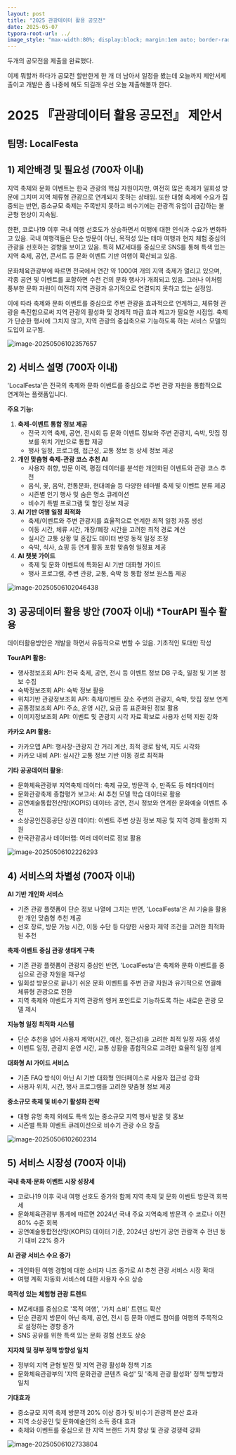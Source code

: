 ```yaml
---
layout: post
title: "2025 관광데이터 활용 공모전"
date: 2025-05-07
typora-root-url: ../
image_style: "max-width:80%; display:block; margin:1em auto; border-radius:10px; box-shadow:2px 2px 8px rgba(0,0,0,0.8);"
---
```




두개의 공모전을 제출을 완료했다.

이제 뭐할까 하다가 공모전 할만한게 한 개 더 남아서 일정을 봤는데 오늘까지 제안서제출이고 개발은 좀 나중에 해도 되길래 우선 오늘 제출해볼까 한다.





# 2025 『관광데이터 활용 공모전』 제안서

## 팀명: LocalFesta

## 1) 제안배경 및 필요성 (700자 이내)

지역 축제와 문화 이벤트는 한국 관광의 핵심 자원이지만, 여전히 많은 축제가 일회성 방문에 그치며 지역 체류형 관광으로 연계되지 못하는 상태임.  또한 대형 축제에 수요가 집중되는 반면, 중소규모 축제는 주목받지 못하고 비수기에는 관광객 유입이 급감하는 불균형 현상이 지속됨.

한편, 코로나19 이후 국내 여행 선호도가 상승하면서 여행에 대한 인식과 수요가 변화하고 있음. 국내 여행객들은 단순 방문이 아닌, 목적성 있는 테마 여행과 현지 체험 중심의 관광을 선호하는 경향을 보이고 있음. 특히 MZ세대를 중심으로 SNS를 통해 특색 있는 지역 축제, 공연, 콘서트 등 문화 이벤트 기반 여행이 확산되고 있음.

문화체육관광부에 따르면 전국에서 연간 약 1000여 개의 지역 축제가 열리고 있으며, 각종 공연 및 이벤트를 포함하면 수천 건의 문화 행사가 개최되고 있음. 그러나 이처럼 풍부한 문화 자원이 여전히 지역 관광과 유기적으로 연결되지 못하고 있는 실정임.

이에 따라 축제와 문화 이벤트를 중심으로 주변 관광을 효과적으로 연계하고, 체류형 관광을 촉진함으로써 지역 관광의 활성화 및 경제적 파급 효과 제고가 필요한 시점임. 축제가 단순한 행사에 그치지 않고, 지역 관광의 중심축으로 기능하도록 하는 서비스 모델의 도입이 요구됨.

![image-20250506102357657](/assets/img/image-20250506102357657.png)



## 2) 서비스 설명 (700자 이내)

'LocalFesta'은 전국의 축제와 문화 이벤트를 중심으로 주변 관광 자원을 통합적으로 연계하는 플랫폼입니다.

**주요 기능:**

1. **축제-이벤트 통합 정보 제공**
   - 전국 지역 축제, 공연, 전시회 등 문화 이벤트 정보와 주변 관광지, 숙박, 맛집 정보를 위치 기반으로 통합 제공
   - 행사 일정, 프로그램, 접근성, 교통 정보 등 상세 정보 제공
2. **개인 맞춤형 축제-관광 코스 추천 AI**
   - 사용자 취향, 방문 이력, 평점 데이터를 분석한 개인화된 이벤트와 관광 코스 추천
   - 음식, 꽃, 음악, 전통문화, 현대예술 등 다양한 테마별 축제 및 이벤트 분류 제공
   - 시즌별 인기 행사 및 숨은 명소 큐레이션
   - 비수기 특별 프로그램 및 할인 정보 제공
3. **AI 기반 여행 일정 최적화**
   - 축제/이벤트와 주변 관광지를 효율적으로 연계한 최적 일정 자동 생성
   - 이동 시간, 체류 시간, 개장/폐장 시간을 고려한 최적 경로 계산
   - 실시간 교통 상황 및 혼잡도 데이터 반영 동적 일정 조정
   - 숙박, 식사, 쇼핑 등 연계 활동 포함 맞춤형 일정표 제공
4. **AI 챗봇 가이드**
   - 축제 및 문화 이벤트에 특화된 AI 기반 대화형 가이드
   - 행사 프로그램, 주변 관광, 교통, 숙박 등 통합 정보 원스톱 제공

![image-20250506102046438](/assets/img/image-20250506102046438.png)



## 3) 공공데이터 활용 방안 (700자 이내) *TourAPI 필수 활용

데이터활용방안은 개발을 하면서 유동적으로 변할 수 있음. 기초적인 토대만 작성

**TourAPI 활용:**

- 행사정보조회 API: 전국 축제, 공연, 전시 등 이벤트 정보 DB 구축, 일정 및 기본 정보 수집
- 숙박정보조회 API: 숙박 정보 활용
- 위치기반 관광정보조회 API: 축제/이벤트 장소 주변의 관광지, 숙박, 맛집 정보 연계
- 공통정보조회 API: 주소, 운영 시간, 요금 등 표준화된 정보 활용
- 이미지정보조회 API: 이벤트 및 관광지 시각 자료 확보로 사용자 선택 지원 강화

**카카오 API 활용:**

- 카카오맵 API: 행사장-관광지 간 거리 계산, 최적 경로 탐색, 지도 시각화
- 카카오 내비 API: 실시간 교통 정보 기반 이동 경로 최적화

**기타 공공데이터 활용:**

- 문화체육관광부 지역축제 데이터: 축제 규모, 방문객 수, 만족도 등 메타데이터
- 문화관광축제 종합평가 보고서: AI 추천 모델 학습 데이터로 활용
- 공연예술통합전산망(KOPIS) 데이터: 공연, 전시 정보와 연계한 문화예술 이벤트 추천
- 소상공인진흥공단 상권 데이터: 이벤트 주변 상권 정보 제공 및 지역 경제 활성화 지원
- 한국관광공사 데이터랩: 여러 데이터로 정보 활용

![image-20250506102226293](/assets/img/image-20250506102226293.png)



## 4) 서비스의 차별성 (700자 이내)

**AI 기반 개인화 서비스**

- 기존 관광 플랫폼이 단순 정보 나열에 그치는 반면, 'LocalFesta'은 AI 기술을 활용한 개인 맞춤형 추천 제공
- 선호 장르, 방문 가능 시간, 이동 수단 등 다양한 사용자 제약 조건을 고려한 최적화된 추천

**축제·이벤트 중심 관광 생태계 구축**

- 기존 관광 플랫폼이 관광지 중심인 반면, 'LocalFesta'은 축제와 문화 이벤트를 중심으로 관광 자원을 재구성
- 일회성 방문으로 끝나기 쉬운 문화 이벤트를 주변 관광 자원과 유기적으로 연결해 체류형 관광으로 전환
- 지역 축제와 이벤트가 지역 관광의 앵커 포인트로 기능하도록 하는 새로운 관광 모델 제시

**지능형 일정 최적화 시스템**

- 단순 추천을 넘어 사용자 제약(시간, 예산, 접근성)을 고려한 최적 일정 자동 생성
- 이벤트 일정, 관광지 운영 시간, 교통 상황을 종합적으로 고려한 효율적 일정 설계

**대화형 AI 가이드 서비스**

- 기존 FAQ 방식이 아닌 AI 기반 대화형 인터페이스로 사용자 접근성 강화
- 사용자 위치, 시간, 행사 프로그램을 고려한 맞춤형 정보 제공

**중소규모 축제 및 비수기 활성화 전략**

- 대형 유명 축제 외에도 특색 있는 중소규모 지역 행사 발굴 및 홍보
- 시즌별 특화 이벤트 큐레이션으로 비수기 관광 수요 창출

![image-20250506102602314](/assets/img/image-20250506102602314.png)



## 5) 서비스 시장성 (700자 이내)

**국내 축제·문화 이벤트 시장 성장세**

- 코로나19 이후 국내 여행 선호도 증가와 함께 지역 축제 및 문화 이벤트 방문객 회복세
- 문화체육관광부 통계에 따르면 2024년 국내 주요 지역축제 방문객 수 코로나 이전 80% 수준 회복
- 공연예술통합전산망(KOPIS) 데이터 기준, 2024년 상반기 공연 관람객 수 전년 동기 대비 22% 증가

**AI 관광 서비스 수요 증가**

- 개인화된 여행 경험에 대한 소비자 니즈 증가로 AI 추천 관광 서비스 시장 확대
- 여행 계획 자동화 서비스에 대한 사용자 수요 상승

**목적성 있는 체험형 관광 트렌드**

- MZ세대를 중심으로 '목적 여행', '가치 소비' 트렌드 확산
- 단순 관광지 방문이 아닌 축제, 공연, 전시 등 문화 이벤트 참여를 여행의 주목적으로 설정하는 경향 증가
- SNS 공유를 위한 특색 있는 문화 경험 선호도 상승

**지자체 및 정부 정책 방향성 일치**

- 정부의 지역 균형 발전 및 지역 관광 활성화 정책 기조
- 문화체육관광부의 '지역 문화관광 콘텐츠 육성' 및 '축제 관광 활성화' 정책 방향과 일치

**기대효과**

- 중소규모 지역 축제 방문객 20% 이상 증가 및 비수기 관광객 분산 효과
- 지역 소상공인 및 문화예술인의 소득 증대 효과
- 축제와 이벤트를 중심으로 한 지역 브랜드 가치 향상 및 관광 경쟁력 강화

![image-20250506102733804](/assets/img/image-20250506102733804.png)
